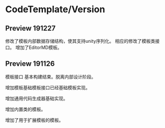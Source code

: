 ﻿# CodeTemplate/Version
## Preview 191227

修改了模板内部数据存储结构，使其支持unity序列化。
相应的修改了模板类接口。
增加了EditorMD模板。

## Preview 191126

模板接口 基本构建结束。脱离内部设计阶段。

增加模板基础模板接口已经基础模板实现。

增加通用代码生成器基础实现。

增加内置类的模板。

增加了用于扩展模板的模板。

